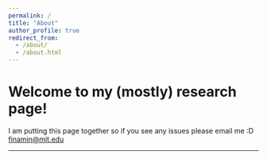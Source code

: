 ```yaml
---
permalink: /
title: "About"
author_profile: true
redirect_from: 
  - /about/
  - /about.html
---
```


# Welcome to my (mostly) research page!

I am putting this page together so if you see any issues please email me :D finamin@mit.edu


------

